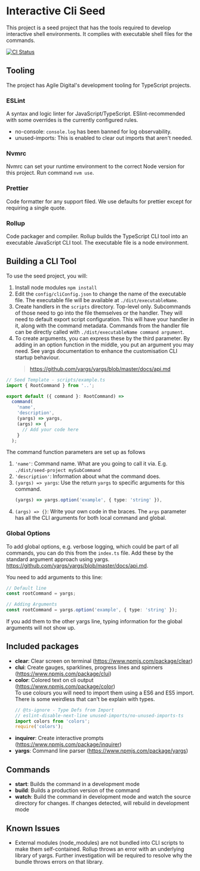 # Interactive Cli Seed

This project is a seed project that has the tools required to develop
interactive shell environments. It complies with executable shell files for the
commands.

[![CI Status](https://github.com/agiledigital-labs/interactive-cli-seed/actions/workflows/node.js.yml/badge.svg)](https://github.com/agiledigital-labs/interactive-cli-seed/actions/workflows/node.js.yml)

## Tooling

The project has Agile Digital's development tooling for TypeScript projects.

### ESLint

A syntax and logic linter for JavaScript/TypeScript. ESlint-recommended with
some overrides is the currently configured rules.

- no-console: `console.log` has been banned for log observability.
- unused-imports: This is enabled to clear out imports that aren't needed.

### Nvmrc

Nvmrc can set your runtime environment to the correct Node version for this
project. Run command `nvm use`.

### Prettier

Code formatter for any support filed. We use defaults for prettier except for
requiring a single quote.

### Rollup

Code packager and compiler. Rollup builds the TypeScript CLI tool into an
executable JavaScript CLI tool. The executable file is a node environment.

## Building a CLI Tool

To use the seed project, you will:

1. Install node modules `npm install`
2. Edit the `config/cliConfig.json` to change the name of the executable file.
   The executable file will be available at `./dist/executableName`.
3. Create handlers in the `scripts` directory. Top-level only. Subcommands of
   those need to go into the file themselves or the handler. They will need to
   default export script configuration. This will have your handler in it, along
   with the command metadata. Commands from the handler file can be directly
   called with `./dist/executableName command argument`.
4. To create arguments, you can express these by the third parameter. By adding
   in an option function in the middle, you put an argument you may need. See
   yargs documentation to enhance the customisation CLI startup behaviour.
   > https://github.com/yargs/yargs/blob/master/docs/api.md

```typescript
// Seed Template - scripts/example.ts
import { RootCommand } from '..';

export default ({ command }: RootCommand) =>
  command(
    'name',
    'description',
    (yargs) => yargs,
    (args) => {
      // Add your code here
    }
  );
```

The command function parameters are set up as follows

1. `'name'`: Command name. What are you going to call it via. E.g.
   `./dist/seed-project mySubCommand`
2. `'description'`: Information about what the command does.
3. `(yargs) => yargs`: Use the return `yargs` to specific arguments for this
   command.
   ```typescript
   (yargs) => yargs.option('example', { type: 'string' }),
   ```
4. `(args) => {}`: Write your own code in the braces. The `args` parameter has
   all the CLI arguments for both local command and global.

### Global Options

To add global options, e.g. verbose logging, which could be part of all
commands, you can do this from the `index.ts` file. Add these by the standard
argument approach using yargs.
https://github.com/yargs/yargs/blob/master/docs/api.md.

You need to add arguments to this line:

```typescript
// Default line
const rootCommand = yargs;

// Adding Arguments
const rootCommand = yargs.option('example', { type: 'string' });
```

If you add them to the other yargs line, typing information for the global
arguments will not show up.

## Included packages

- **clear**: Clear screen on terminal (https://www.npmjs.com/package/clear)
- **clui**: Create gauges, sparklines, progress lines and spinners
  (https://www.npmjs.com/package/clui)
- **color**: Colored text on cli output (https://www.npmjs.com/package/color)
  <br/>To use colours you will need to import them using a ES6 and ES5 import.
  There is some weirdless that can't be explain with types.
  ```typescript
  // @ts-ignore - Type Defs from Import
  // eslint-disable-next-line unused-imports/no-unused-imports-ts
  import colors from 'colors';
  require('colors');
  ```
- **inquirer**: Create interactive prompts
  (https://www.npmjs.com/package/inquirer)
- **yargs**: Command line parser (https://www.npmjs.com/package/yargs)

## Commands

- **start**: Builds the command in a development mode
- **build**: Builds a production version of the command
- **watch**: Build the command in development mode and watch the source
  directory for changes. If changes detected, will rebuild in development mode

## Known Issues

- External modules (node_modules) are not bundled into CLI scripts to make them
  self-contained. Rollup throws an error with an underlying library of yargs.
  Further investigation will be required to resolve why the bundle throws errors
  on that library.

